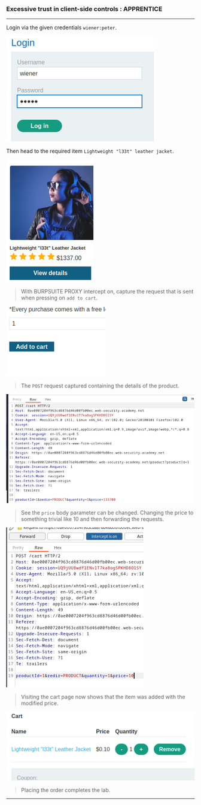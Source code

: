
### Excessive trust in client-side controls : APPRENTICE

---

Login via the given credentials `wiener:peter`.

![wiener-login](./screenshots/wiener-login.png)

Then head to the required item `Lightweight "l33t" leather jacket`.

![jacket](./screenshots/jacker.png)

> With BURPSUITE PROXY intercept on, capture the request that is sent when pressing on `add to cart`.

![add-to-cart](./screenshots/add-to-cart.png)

> The `POST` request captured containing the details of the product.

![post-cart](./screenshots/post-cart.png)

> See the `price` body parameter can be changed. 
> Changing the price to something trivial like 10 and then forwarding the requests.

![post-cart-price](./screenshots/post-cart-price.png)

> Visiting the cart page now shows that the item was added with the modified price.

![cart](./screenshots/cart.png)

> Placing the order completes the lab.

---
